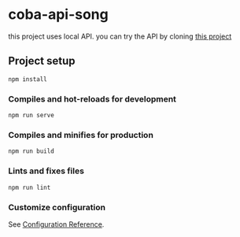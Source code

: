 # coba-api-song

this project uses local API. you can try the API by cloning <a href="https://github.com/danielkusumap/songs-api">this project</a>

## Project setup
```
npm install
```

### Compiles and hot-reloads for development
```
npm run serve
```

### Compiles and minifies for production
```
npm run build
```

### Lints and fixes files
```
npm run lint
```

### Customize configuration
See [Configuration Reference](https://cli.vuejs.org/config/).
